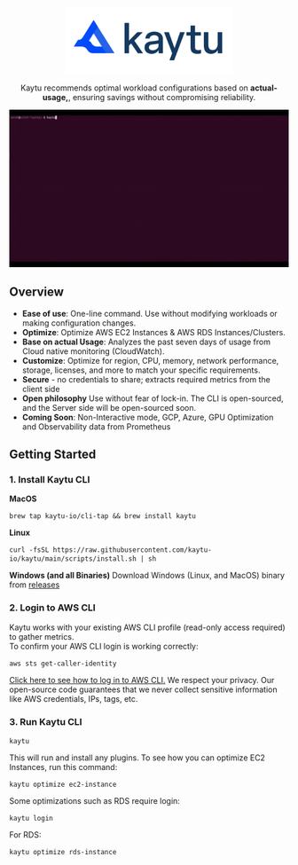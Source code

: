 <p align="center">
<a href="https://www.kaytu.io"><img src=".github/assets/Kaytu-New-Logo.svg" alt="Kaytu Logo" width="300" /></a>
<p align="center">Kaytu recommends optimal workload configurations based on <b>actual-usage,</b>, ensuring savings without compromising reliability.
</p>

![Kaytu Gif](.github/assets/kaytu.gif)
## Overview
- **Ease of use**: One-line command. Use without modifying workloads or making configuration changes.
- **Optimize**: Optimize AWS EC2 Instances & AWS RDS Instances/Clusters.
- **Base on actual Usage**: Analyzes the past seven days of usage from Cloud native monitoring (CloudWatch).
- **Customize**: Optimize for region, CPU, memory, network performance, storage, licenses, and more to match your specific requirements.
- **Secure** - no credentials to share; extracts required metrics from the client side
- **Open philosophy** Use without fear of lock-in. The CLI is open-sourced, and the Server side will be open-sourced soon.
- **Coming Soon**: Non-Interactive mode, GCP, Azure, GPU Optimization and Observability data from Prometheus
## Getting Started
### 1. Install Kaytu CLI
**MacOS**
```shell
brew tap kaytu-io/cli-tap && brew install kaytu
```
**Linux**
```shell
curl -fsSL https://raw.githubusercontent.com/kaytu-io/kaytu/main/scripts/install.sh | sh
```
**Windows (and all Binaries)**
Download Windows (Linux, and MacOS) binary from [releases](https://github.com/kaytu-io/kaytu/releases) 
### 2. Login to AWS CLI
Kaytu works with your existing AWS CLI profile (read-only access required) to gather metrics.  
To confirm your AWS CLI login is working correctly:
```
aws sts get-caller-identity
```
[Click here to see how to log in to AWS CLI.](https://docs.aws.amazon.com/signin/latest/userguide/command-line-sign-in.html)
We respect your privacy. Our open-source code guarantees that we never collect sensitive information like AWS credentials, IPs, tags, etc.
### 3. Run Kaytu CLI
```shell
kaytu
```
This will run and install any plugins.
To see how you can optimize EC2 Instances, run this command:
```shell
kaytu optimize ec2-instance
```
Some optimizations such as RDS require login: 
```shell
kaytu login
```
For RDS:
```shell
kaytu optimize rds-instance
```

